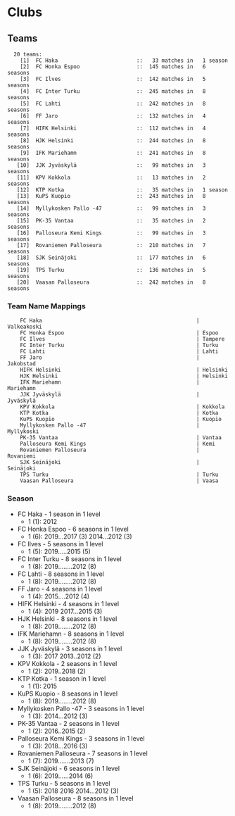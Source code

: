 # Clubs

## Teams

```
  20 teams:
    [1]  FC Haka                         ::   33 matches in   1 season
    [2]  FC Honka Espoo                  ::  145 matches in   6 seasons
    [3]  FC Ilves                        ::  142 matches in   5 seasons
    [4]  FC Inter Turku                  ::  245 matches in   8 seasons
    [5]  FC Lahti                        ::  242 matches in   8 seasons
    [6]  FF Jaro                         ::  132 matches in   4 seasons
    [7]  HIFK Helsinki                   ::  112 matches in   4 seasons
    [8]  HJK Helsinki                    ::  244 matches in   8 seasons
    [9]  IFK Mariehamn                   ::  241 matches in   8 seasons
   [10]  JJK Jyväskylä                   ::   99 matches in   3 seasons
   [11]  KPV Kokkola                     ::   13 matches in   2 seasons
   [12]  KTP Kotka                       ::   35 matches in   1 season
   [13]  KuPS Kuopio                     ::  243 matches in   8 seasons
   [14]  Myllykosken Pallo -47           ::   99 matches in   3 seasons
   [15]  PK-35 Vantaa                    ::   35 matches in   2 seasons
   [16]  Palloseura Kemi Kings           ::   99 matches in   3 seasons
   [17]  Rovaniemen Palloseura           ::  210 matches in   7 seasons
   [18]  SJK Seinäjoki                   ::  177 matches in   6 seasons
   [19]  TPS Turku                       ::  136 matches in   5 seasons
   [20]  Vaasan Palloseura               ::  242 matches in   8 seasons
```


### Team Name Mappings



```
    FC Haka                                                 | Valkeakoski
    FC Honka Espoo                                          | Espoo
    FC Ilves                                                | Tampere
    FC Inter Turku                                          | Turku
    FC Lahti                                                | Lahti
    FF Jaro                                                 | Jakobstad
    HIFK Helsinki                                           | Helsinki
    HJK Helsinki                                            | Helsinki
    IFK Mariehamn                                           | Mariehamn
    JJK Jyväskylä                                           | Jyväskylä
    KPV Kokkola                                             | Kokkola
    KTP Kotka                                               | Kotka
    KuPS Kuopio                                             | Kuopio
    Myllykosken Pallo -47                                   | Myllykoski
    PK-35 Vantaa                                            | Vantaa
    Palloseura Kemi Kings                                   | Kemi
    Rovaniemen Palloseura                                   | Rovaniemi
    SJK Seinäjoki                                           | Seinäjoki
    TPS Turku                                               | Turku
    Vaasan Palloseura                                       | Vaasa
```



### Season

- FC Haka - 1 season in 1 level
  - 1 (1): 2012
- FC Honka Espoo - 6 seasons in 1 level
  - 1 (6): 2019...2017 (3) 2014...2012 (3)
- FC Ilves - 5 seasons in 1 level
  - 1 (5): 2019.....2015 (5)
- FC Inter Turku - 8 seasons in 1 level
  - 1 (8): 2019........2012 (8)
- FC Lahti - 8 seasons in 1 level
  - 1 (8): 2019........2012 (8)
- FF Jaro - 4 seasons in 1 level
  - 1 (4): 2015....2012 (4)
- HIFK Helsinki - 4 seasons in 1 level
  - 1 (4): 2019 2017...2015 (3)
- HJK Helsinki - 8 seasons in 1 level
  - 1 (8): 2019........2012 (8)
- IFK Mariehamn - 8 seasons in 1 level
  - 1 (8): 2019........2012 (8)
- JJK Jyväskylä - 3 seasons in 1 level
  - 1 (3): 2017 2013..2012 (2)
- KPV Kokkola - 2 seasons in 1 level
  - 1 (2): 2019..2018 (2)
- KTP Kotka - 1 season in 1 level
  - 1 (1): 2015
- KuPS Kuopio - 8 seasons in 1 level
  - 1 (8): 2019........2012 (8)
- Myllykosken Pallo -47 - 3 seasons in 1 level
  - 1 (3): 2014...2012 (3)
- PK-35 Vantaa - 2 seasons in 1 level
  - 1 (2): 2016..2015 (2)
- Palloseura Kemi Kings - 3 seasons in 1 level
  - 1 (3): 2018...2016 (3)
- Rovaniemen Palloseura - 7 seasons in 1 level
  - 1 (7): 2019.......2013 (7)
- SJK Seinäjoki - 6 seasons in 1 level
  - 1 (6): 2019......2014 (6)
- TPS Turku - 5 seasons in 1 level
  - 1 (5): 2018 2016 2014...2012 (3)
- Vaasan Palloseura - 8 seasons in 1 level
  - 1 (8): 2019........2012 (8)

